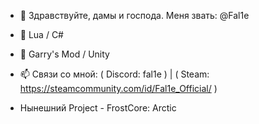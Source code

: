 - 👋 Здравствуйте, дамы и господа. Меня звать: @Fal1e
- 👀 Lua / C#
- 💞️ Garry's Mod / Unity
- 📫 Связи со мной: ( Discord: fal1e ) | ( Steam: https://steamcommunity.com/id/Fal1e_Official/ )

-  Нынешний Project - FrostCore: Arctic

<!---
Fal1e/Fal1e is a ✨ special ✨ repository because its `README.md` (this file) appears on your GitHub profile.
You can click the Preview link to take a look at your changes.
--->
